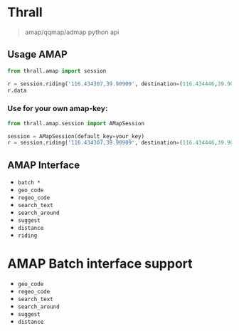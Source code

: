 # Thrall
> amap/qqmap/admap python api

## Usage AMAP

```python
from thrall.amap import session

r = session.riding('116.434307,39.90909', destination=(116.434446,39.90816))
r.data
```

### Use for your own amap-key:

```python
from thrall.amap.session import AMapSession

session = AMapSession(default_key=your_key)
r = session.riding('116.434307,39.90909', destination=(116.434446,39.90816))
```

## AMAP Interface

- `batch *`
- `geo_code`
- `regeo_code`
- `search_text`
- `search_around`
- `suggest`
- `distance`
- `riding`

# AMAP Batch interface support

- `geo_code`
- `regeo_code`
- `search_text`
- `search_around`
- `suggest`
- `distance`

